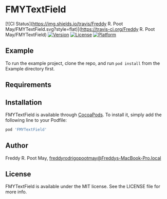 # FMYTextField

[![CI Status](https://img.shields.io/travis/Freddy R. Poot May/FMYTextField.svg?style=flat)](https://travis-ci.org/Freddy R. Poot May/FMYTextField)
[![Version](https://img.shields.io/cocoapods/v/FMYTextField.svg?style=flat)](https://cocoapods.org/pods/FMYTextField)
[![License](https://img.shields.io/cocoapods/l/FMYTextField.svg?style=flat)](https://cocoapods.org/pods/FMYTextField)
[![Platform](https://img.shields.io/cocoapods/p/FMYTextField.svg?style=flat)](https://cocoapods.org/pods/FMYTextField)

## Example

To run the example project, clone the repo, and run `pod install` from the Example directory first.

## Requirements

## Installation

FMYTextField is available through [CocoaPods](https://cocoapods.org). To install
it, simply add the following line to your Podfile:

```ruby
pod 'FMYTextField'
```

## Author

Freddy R. Poot May, freddyrodrigopootmay@Freddys-MacBook-Pro.local

## License

FMYTextField is available under the MIT license. See the LICENSE file for more info.
